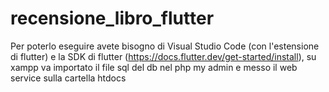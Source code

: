 # recensione_libro_flutter

Per poterlo eseguire avete bisogno di Visual Studio Code (con l'estensione di flutter) e la SDK di flutter (https://docs.flutter.dev/get-started/install), su xampp va importato il file sql del db nel php my admin e messo il web service sulla cartella htdocs
